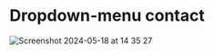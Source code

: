 # Dropdown-menu contact

![Screenshot 2024-05-18 at 14 35 27](https://github.com/KunnikarB/dropdown-menu/assets/138579856/55e845e6-387c-498a-a1ad-aaf9c4459f7f)
